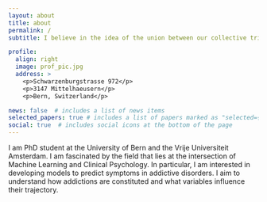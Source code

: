 ```yaml
---
layout: about
title: about
permalink: /
subtitle: I believe in the idea of the union between our collective tribal past and the promise of an enlightened and conscientious technological future. Merging the rational with the romantic.

profile:
  align: right
  image: prof_pic.jpg
  address: >
    <p>Schwarzenburgstrasse 972</p>
    <p>3147 Mittelhaeusern</p>
    <p>Bern, Switzerland</p>

news: false  # includes a list of news items
selected_papers: true # includes a list of papers marked as "selected={true}"
social: true  # includes social icons at the bottom of the page
---
```


I am PhD student at the University of Bern and the Vrije Universiteit Amsterdam. I am fascinated by the field that lies at the intersection of Machine Learning and Clinical Psychology. In particular, I am interested in developing models to predict symptoms in addictive disorders. I aim to understand how addictions are constituted and what variables influence their trajectory. 

